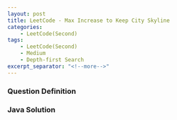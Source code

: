 ```yaml
---
layout: post
title: LeetCode - Max Increase to Keep City Skyline
categories:
    - LeetCode(Second)
tags:
    - LeetCode(Second)
    - Medium
    - Depth-first Search
excerpt_separator: "<!--more-->"
---
```


### Question Definition
### Java Solution
```java
```